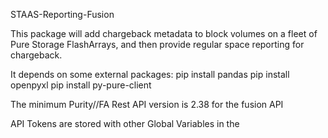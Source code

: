 STAAS-Reporting-Fusion

This package will add chargeback metadata to block volumes on a fleet of Pure Storage FlashArrays, and then provide regular space reporting for chargeback.

It depends on some external packages:
    pip install pandas
    pip install openpyxl
    pip install py-pure-client

The minimum Purity//FA Rest API version is 2.38 for the fusion API

API Tokens are stored with other Global Variables in the 